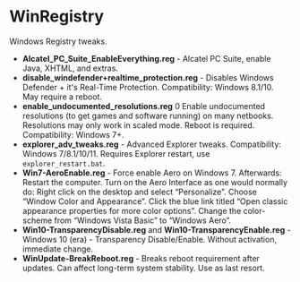 # WinRegistry
Windows Registry tweaks.

* **Alcatel_PC_Suite_EnableEverything.reg** - Alcatel PC Suite, enable Java, XHTML, and extras.
* **disable_windefender+realtime_protection.reg** - Disables Windows Defender + it's Real-Time Protection. Compatibility: Windows 8.1/10. May require a reboot.
* **enable_undocumented_resolutions.reg** 0 Enable undocumented resolutions (to get games and software running) on many netbooks. Resolutions may only work in scaled mode. Reboot is required. Compatibility: Windows 7+.
* **explorer_adv_tweaks.reg** - Advanced Explorer tweaks. Compatibility: Windows 7/8.1/10/11. Requires Explorer restart, use `explorer_restart.bat`.
* **Win7-AeroEnable.reg** -  Force enable Aero on Windows 7. Afterwards: Restart the computer. Turn on the Aero Interface as one would normally do: Right click on the desktop and select “Personalize”. Choose “Window Color and Appearance”. Click the blue link titled “Open classic appearance properties for more color options”. Change the color-scheme from “Windows Vista Basic” to “Windows Aero”.
* **Win10-TransparencyDisable.reg** and **Win10-TransparencyEnable.reg** - Windows 10 (era) - Transparency Disable/Enable. Without activation, immediate change.
* **WinUpdate-BreakReboot.reg** - Breaks reboot requirement after updates. Can affect long-term system stability. Use as last resort.
